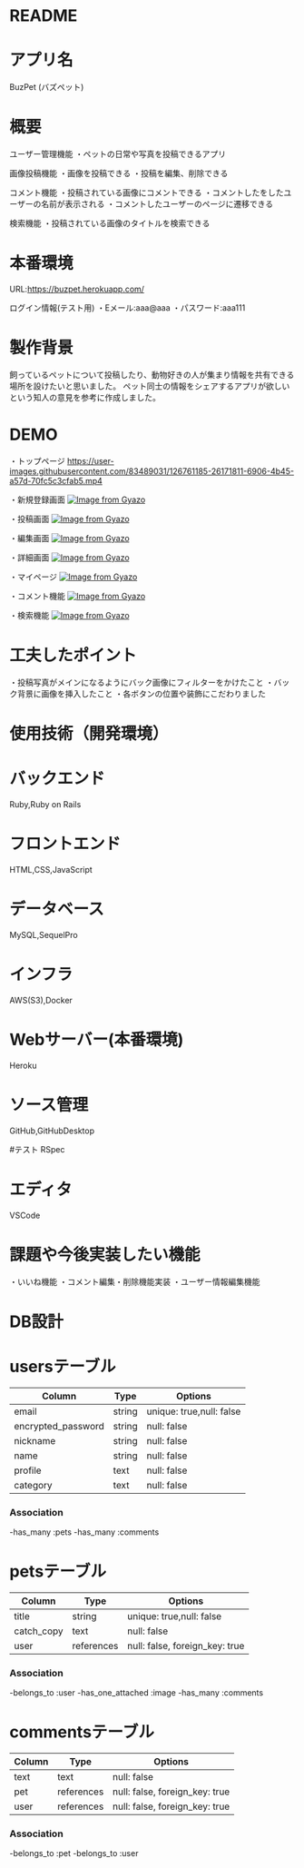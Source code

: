# README
# アプリ名
 BuzPet  (バズペット)


# 概要
ユーザー管理機能
・ペットの日常や写真を投稿できるアプリ


画像投稿機能
・画像を投稿できる
・投稿を編集、削除できる

コメント機能
・投稿されている画像にコメントできる
・コメントしたをしたユーザーの名前が表示される
・コメントしたユーザーのページに遷移できる

検索機能
・投稿されている画像のタイトルを検索できる

# 本番環境
URL:https://buzpet.herokuapp.com/

ログイン情報(テスト用)
・Eメール:aaa@aaa
・パスワード:aaa111


# 製作背景
飼っているペットについて投稿したり、動物好きの人が集まり情報を共有できる場所を設けたいと思いました。
ペット同士の情報をシェアするアプリが欲しいという知人の意見を参考に作成しました。

# DEMO
・トップページ
https://user-images.githubusercontent.com/83489031/126761185-26171811-6906-4b45-a57d-70fc5c3cfab5.mp4

・新規登録画面
[![Image from Gyazo](https://i.gyazo.com/099995f6b0522772cb71138e804b6aab.gif)](https://gyazo.com/099995f6b0522772cb71138e804b6aab)


・投稿画面
[![Image from Gyazo](https://i.gyazo.com/0f7a94de784adc57b3363b1a82689fbc.gif)](https://gyazo.com/0f7a94de784adc57b3363b1a82689fbc)

・編集画面
[![Image from Gyazo](https://i.gyazo.com/fbbfb7b801bab8da7a67e1568e7edf4e.gif)](https://gyazo.com/fbbfb7b801bab8da7a67e1568e7edf4e)


・詳細画面
[![Image from Gyazo](https://i.gyazo.com/a288d32d99b14014dd531959299026f5.gif)](https://gyazo.com/a288d32d99b14014dd531959299026f5)

・マイページ
[![Image from Gyazo](https://i.gyazo.com/da754665db4c498a69baf154f725d3ba.gif)](https://gyazo.com/da754665db4c498a69baf154f725d3ba)

・コメント機能
[![Image from Gyazo](https://i.gyazo.com/714eecf795af5dd52d87f1a1ea2e8edd.gif)](https://gyazo.com/714eecf795af5dd52d87f1a1ea2e8edd)


・検索機能
[![Image from Gyazo](https://i.gyazo.com/a4832bf2149cae9b6ec5ba05bf03db3c.gif)](https://gyazo.com/a4832bf2149cae9b6ec5ba05bf03db3c.gif)



# 工夫したポイント

・投稿写真がメインになるようにバック画像にフィルターをかけたこと
・バック背景に画像を挿入したこと
・各ボタンの位置や装飾にこだわりました

# 使用技術（開発環境）
# バックエンド
Ruby,Ruby on Rails

# フロントエンド
HTML,CSS,JavaScript

# データベース
MySQL,SequelPro

# インフラ
AWS(S3),Docker

# Webサーバー(本番環境)
Heroku



# ソース管理
GitHub,GitHubDesktop

#テスト
RSpec

# エディタ
VSCode

# 課題や今後実装したい機能
・いいね機能
・コメント編集・削除機能実装
・ユーザー情報編集機能



# DB設計  

# usersテーブル

| Column             | Type   | Options                   |
|-----------------   | ------ | ------------------------- |
| email              | string | unique: true,null: false  |
| encrypted_password | string | null: false               |
| nickname           | string | null: false               |
| name               | string | null: false               |
| profile            | text   | null: false               |
| category           | text   | null: false               |

### Association
-has_many :pets
-has_many :comments


# petsテーブル

| Column             | Type       | Options                        |
|-----------------   | ---------- | ------------------------------ |
| title              | string     | unique: true,null: false       |
| catch_copy         | text       | null: false                    |
| user               | references | null: false, foreign_key: true |

### Association
-belongs_to :user
-has_one_attached :image
-has_many :comments


# commentsテーブル
| Column             | Type       | Options                        |
|-----------------   | ---------- | ------------------------------ |
| text               | text       | null: false                    |
| pet                | references | null: false, foreign_key: true |                    |
| user               | references | null: false, foreign_key: true |

### Association
-belongs_to :pet
-belongs_to :user


